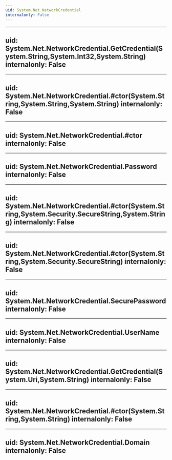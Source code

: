 ```yaml
---
uid: System.Net.NetworkCredential
internalonly: False
---
```


---
uid: System.Net.NetworkCredential.GetCredential(System.String,System.Int32,System.String)
internalonly: False
---

---
uid: System.Net.NetworkCredential.#ctor(System.String,System.String,System.String)
internalonly: False
---

---
uid: System.Net.NetworkCredential.#ctor
internalonly: False
---

---
uid: System.Net.NetworkCredential.Password
internalonly: False
---

---
uid: System.Net.NetworkCredential.#ctor(System.String,System.Security.SecureString,System.String)
internalonly: False
---

---
uid: System.Net.NetworkCredential.#ctor(System.String,System.Security.SecureString)
internalonly: False
---

---
uid: System.Net.NetworkCredential.SecurePassword
internalonly: False
---

---
uid: System.Net.NetworkCredential.UserName
internalonly: False
---

---
uid: System.Net.NetworkCredential.GetCredential(System.Uri,System.String)
internalonly: False
---

---
uid: System.Net.NetworkCredential.#ctor(System.String,System.String)
internalonly: False
---

---
uid: System.Net.NetworkCredential.Domain
internalonly: False
---
